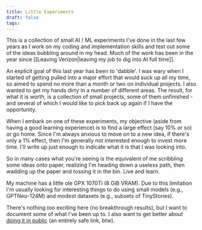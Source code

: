 ```yaml
---
title: Little Experiments
draft: false
tags:
---
```

This is a collection of small AI / ML experiments I've done in the last few years as I work on my coding and implementation skills and test out some of the ideas bubbling around in my head. Much of the work has been in the year since [[Leaving Verizon|leaving my job to dig into AI full time]].

An explicit goal of this last year has been to 'dabble'. I was wary when I started of getting pulled into a major effort that would suck up all my time, so aimed to spend no more than a month or two on individual projects. I also wanted to get my hands dirty in a number of different areas. The result, for what it is worth, is a collection of small projects, some of them unfinished - and several of which I would like to pick back up again if I have the opportunity.

When I embark on one of these experiments, my objective (aside from having a good learning experience) is to find a large effect (say 10% or so) or go home. Since I'm always anxious to move on to a new idea, if there's only a 1% effect, then I'm generally not interested enough to invest more time. I'll write up just enough to indicate what it is that I was looking into.

So in many cases what you're seeing is the equivalent of me scribbling some ideas onto paper, realizing I'm heading down a useless path, then wadding up the paper and tossing it in the bin. Live and learn.

My machine has a little ole GPX 1070Ti (8 GiB VRAM). Due to this limitation I'm usually looking for interesting things to do using small models (e.g., GPTNeo-124M) and modest datasets (e.g., subsets of TinyStories).

There's nothing *too* exciting here (no breakthrough results), but I want to document some of what I've been up to. I also want to get better about [doing it in public](https://doingitinpublic.com/) (an entirely safe link, btw).